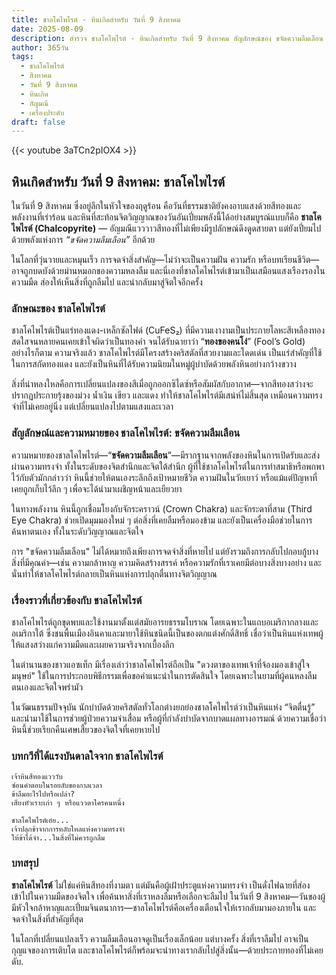 ```yaml
---
title: ชาลโคไพไรต์ - หินเกิดสำหรับ วันที่ 9 สิงหาคม
date: 2025-08-09
description: สำรวจ ชาลโคไพไรต์ - หินเกิดสำหรับ วันที่ 9 สิงหาคม สัญลักษณ์ของ ขจัดความลืมเลือน มาเรียนรู้ความหมายลึกซึ้งของหินพิเศษนี้
author: 365วัน
tags:
  - ชาลโคไพไรต์
  - สิงหาคม
  - วันที่ 9 สิงหาคม
  - หินเกิด
  - อัญมณี
  - เครื่องประดับ
draft: false
---
```


{{< youtube 3aTCn2pIOX4 >}}

## หินเกิดสำหรับ วันที่ 9 สิงหาคม: ชาลโคไพไรต์

ในวันที่ 9 สิงหาคม ซึ่งอยู่ลึกในหัวใจของฤดูร้อน คือวันที่ธรรมชาติยังคงอาบแสงด้วยสีทองและพลังงานที่เร่าร้อน และหินที่สะท้อนจิตวิญญาณของวันอันเปี่ยมพลังนี้ได้อย่างสมบูรณ์แบบก็คือ **ชาลโคไพไรต์ (Chalcopyrite)** — อัญมณีแวววาวสีทองที่ไม่เพียงมีรูปลักษณ์ดึงดูดสายตา แต่ยังเปี่ยมไปด้วยพลังแห่งการ _“ขจัดความลืมเลือน”_ อีกด้วย

ในโลกที่วุ่นวายและหมุนเร็ว การจดจำสิ่งสำคัญ—ไม่ว่าจะเป็นความฝัน ความรัก หรือบทเรียนชีวิต—อาจถูกบดบังด้วยม่านหมอกของความหลงลืม และนี่เองที่ชาลโคไพไรต์เข้ามาเป็นเสมือนแสงเรืองรองในความมืด ส่องให้เห็นสิ่งที่ถูกลืมไป และนำกลับมาสู่จิตใจอีกครั้ง

### ลักษณะของ ชาลโคไพไรต์

ชาลโคไพไรต์เป็นแร่ทองแดง-เหล็กซัลไฟด์ (CuFeS₂) ที่มีความเงางามเป็นประกายโลหะสีเหลืองทองสดใสจนหลายคนเคยเข้าใจผิดว่าเป็นทองคำ จนได้รับฉายาว่า “**ทองของคนโง่**” (Fool’s Gold) อย่างไรก็ตาม ความจริงแล้ว ชาลโคไพไรต์มีโครงสร้างคริสตัลที่สวยงามและโดดเด่น เป็นแร่สำคัญที่ใช้ในการสกัดทองแดง และยังเป็นหินที่ได้รับความนิยมในหมู่ผู้บำบัดด้วยพลังหินอย่างกว้างขวาง

สิ่งที่น่าหลงใหลคือการเปลี่ยนแปลงของสีเมื่อถูกออกซิไดซ์หรือสัมผัสกับอากาศ—จากสีทองสว่างจะปรากฏประกายรุ้งของม่วง น้ำเงิน เขียว และแดง ทำให้ชาลโคไพไรต์มีเสน่ห์ไม่สิ้นสุด เหมือนความทรงจำที่ไม่เคยอยู่นิ่ง แต่เปลี่ยนแปลงไปตามแสงและเวลา

### สัญลักษณ์และความหมายของ ชาลโคไพไรต์: ขจัดความลืมเลือน

ความหมายของชาลโคไพไรต์—“**ขจัดความลืมเลือน**”—มีรากฐานจากพลังของหินในการเปิดรับและส่งผ่านความทรงจำ ทั้งในระดับของจิตสำนึกและจิตใต้สำนึก ผู้ที่ใช้ชาลโคไพไรต์ในการทำสมาธิหรือพกพาไว้กับตัวมักกล่าวว่า หินนี้ช่วยให้ตนเองระลึกถึงเป้าหมายชีวิต ความฝันในวัยเยาว์ หรือแม้แต่ปัญหาที่เคยถูกเก็บไว้ลึก ๆ เพื่อจะได้นำมาเผชิญหน้าและเยียวยา

ในทางพลังงาน หินนี้ถูกเชื่อมโยงกับจักระคราวน์ (Crown Chakra) และจักระตาที่สาม (Third Eye Chakra) ช่วยเปิดมุมมองใหม่ ๆ ต่อสิ่งที่เคยลืมหรือมองข้าม และยังเป็นเครื่องมือช่วยในการค้นหาตนเอง ทั้งในระดับวิญญาณและจิตใจ

การ "ขจัดความลืมเลือน" ไม่ได้หมายถึงเพียงการจดจำสิ่งที่หายไป แต่ยังรวมถึงการกลับไปกอบกู้บางสิ่งที่มีคุณค่า—เช่น ความกล้าหาญ ความคิดสร้างสรรค์ หรือความรักที่เราเคยมีต่อบางสิ่งบางอย่าง และนั่นทำให้ชาลโคไพไรต์กลายเป็นหินแห่งการปลุกตื่นทางจิตวิญญาณ

### เรื่องราวที่เกี่ยวข้องกับ ชาลโคไพไรต์

ชาลโคไพไรต์ถูกขุดพบและใช้งานมาตั้งแต่สมัยอารยธรรมโบราณ โดยเฉพาะในแถบอเมริกากลางและอเมริกาใต้ ซึ่งชนพื้นเมืองอินคาและมายาใช้หินชนิดนี้เป็นของตกแต่งศักดิ์สิทธิ์ เชื่อว่าเป็นหินแห่งเทพผู้ให้แสงสว่างแก่ความมืดและเผยความจริงจากเบื้องลึก

ในตำนานของชาวแอซเท็ก มีเรื่องเล่าว่าชาลโคไพไรต์ถือเป็น "ดวงตาของเทพเจ้าที่จ้องมองเข้าสู่ใจมนุษย์" ใช้ในการประกอบพิธีกรรมเพื่อขอคำแนะนำในการตัดสินใจ โดยเฉพาะในยามที่ผู้คนหลงลืมตนเองและจิตใจพร่ามัว

ในวัฒนธรรมปัจจุบัน นักบำบัดด้วยคริสตัลทั่วโลกต่างยกย่องชาลโคไพไรต์ว่าเป็นหินแห่ง “จิตตื่นรู้” และนำมาใช้ในการช่วยผู้ป่วยความจำเสื่อม หรือผู้ที่กำลังบำบัดจากบาดแผลทางอารมณ์ ด้วยความเชื่อว่าหินนี้ช่วยเรียกคืนเศษเสี้ยวของจิตใจที่เคยหายไป

### บทกวีที่ได้แรงบันดาลใจจาก ชาลโคไพไรต์

```
เจ้าหินสีทองแวววับ  
ซ่อนคำตอบในรอยลับของกาลเวลา  
ข้าลืมอะไรไปหรือเปล่า?  
เสียงหัวเราะเก่า ๆ หรือแววตาใครคนหนึ่ง

ชาลโคไพไรต์เอ๋ย...  
เจ้าปลุกข้าจากการหลับใหลแห่งความทรงจำ  
ให้ข้าได้จำ...ในสิ่งที่ไม่ควรถูกลืม
```

### บทสรุป

**ชาลโคไพไรต์** ไม่ใช่แค่หินสีทองที่งามตา แต่มันคือผู้เฝ้าประตูแห่งความทรงจำ เป็นดั่งไฟฉายที่ส่องเข้าไปในความมืดของจิตใจ เพื่อค้นหาสิ่งที่เราหลงลืมหรือเลือกจะลืมไป ในวันที่ 9 สิงหาคม—วันของผู้มีหัวใจกล้าหาญและเปี่ยมจินตนาการ—ชาลโคไพไรต์คือเครื่องเตือนใจให้เรากลับมามองภายใน และจดจำในสิ่งที่สำคัญที่สุด

ในโลกที่เปลี่ยนแปลงเร็ว ความลืมเลือนอาจดูเป็นเรื่องเล็กน้อย แต่บางครั้ง สิ่งที่เราลืมไป อาจเป็นกุญแจของการเติบโต และชาลโคไพไรต์ก็พร้อมจะนำทางเรากลับไปสู่สิ่งนั้น—ด้วยประกายทองที่ไม่เคยดับ.